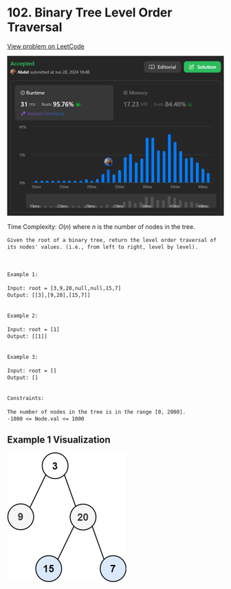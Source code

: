 # 102. Binary Tree Level Order Traversal

[View problem on LeetCode](https://leetcode.com/problems/binary-tree-level-order-traversal/)

![Submission](image.png)

Time Complexity: $O(n)$ where $n$ is the number of nodes in the tree.

```
Given the root of a binary tree, return the level order traversal of its nodes' values. (i.e., from left to right, level by level).



Example 1:

Input: root = [3,9,20,null,null,15,7]
Output: [[3],[9,20],[15,7]]


Example 2:

Input: root = [1]
Output: [[1]]


Example 3:

Input: root = []
Output: []


Constraints:

The number of nodes in the tree is in the range [0, 2000].
-1000 <= Node.val <= 1000
```

## Example 1 Visualization

![Example 1](image-1.png)
